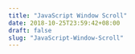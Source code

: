 ```yaml
---
title: "JavaScript Window Scroll"
date: 2018-10-25T23:59:42+08:00
draft: false
slug: "JavaScript-Window-Scroll"
---
```

